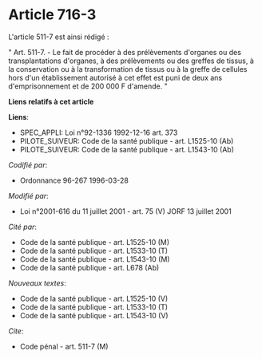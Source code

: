 # Article 716-3

L'article 511-7 est ainsi rédigé :

" Art. 511-7. - Le fait de procéder à des prélèvements d'organes ou des transplantations d'organes, à des prélèvements ou des
greffes de tissus, à la conservation ou à la transformation de tissus ou à la greffe de cellules hors d'un établissement
autorisé à cet effet est puni de deux ans d'emprisonnement et de 200 000 F d'amende. "

**Liens relatifs à cet article**

**Liens**:

  - SPEC_APPLI: Loi n°92-1336 1992-12-16 art. 373
  - PILOTE_SUIVEUR: Code de la santé publique - art. L1525-10 (Ab)
  - PILOTE_SUIVEUR: Code de la santé publique - art. L1543-10 (Ab)

_Codifié par_:

  - Ordonnance 96-267 1996-03-28

_Modifié par_:

  - Loi n°2001-616 du 11 juillet 2001 - art. 75 (V) JORF 13 juillet 2001

_Cité par_:

  - Code de la santé publique - art. L1525-10 (M)
  - Code de la santé publique - art. L1533-10 (T)
  - Code de la santé publique - art. L1543-10 (M)
  - Code de la santé publique - art. L678 (Ab)

_Nouveaux textes_:

  - Code de la santé publique - art. L1525-10 (V)
  - Code de la santé publique - art. L1533-10 (T)
  - Code de la santé publique - art. L1543-10 (V)

_Cite_:

  - Code pénal - art. 511-7 (M)
